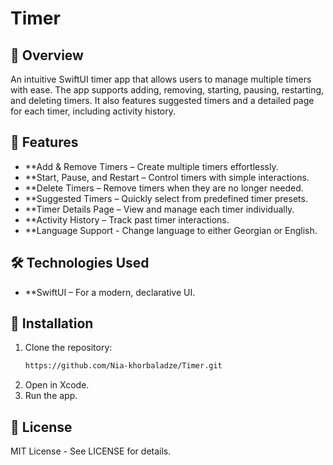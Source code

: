 # Timer

## 🚀 Overview
An intuitive SwiftUI timer app that allows users to manage multiple timers with ease. The app supports adding, removing, starting, pausing, restarting, and deleting timers. It also features suggested timers and a detailed page for each timer, including activity history.

## 📌 Features
- **Add & Remove Timers – Create multiple timers effortlessly.
- **Start, Pause, and Restart – Control timers with simple interactions.
- **Delete Timers – Remove timers when they are no longer needed.
- **Suggested Timers – Quickly select from predefined timer presets.
- **Timer Details Page – View and manage each timer individually.
- **Activity History – Track past timer interactions.
- **Language Support - Change language to either Georgian or English.

## 🛠 Technologies Used
- **SwiftUI – For a modern, declarative UI.

## 🔧 Installation
1. Clone the repository:
   ```sh
   https://github.com/Nia-khorbaladze/Timer.git
2. Open in Xcode.
3. Run the app.

## 📜 License
MIT License - See LICENSE for details.

